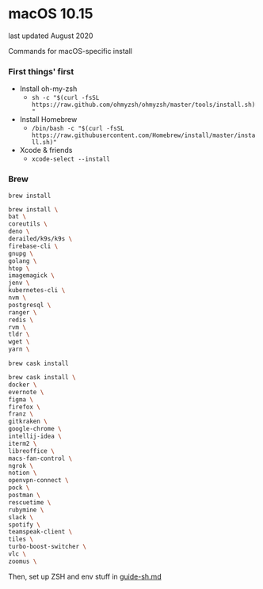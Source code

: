 # macOS 10.15

last updated August 2020

Commands for macOS-specific install

### First things' first
- Install oh-my-zsh
  - `sh -c "$(curl -fsSL https://raw.github.com/ohmyzsh/ohmyzsh/master/tools/install.sh)"`
- Install Homebrew
  - `/bin/bash -c "$(curl -fsSL https://raw.githubusercontent.com/Homebrew/install/master/install.sh)"`
- Xcode & friends
  - `xcode-select --install`

### Brew

`brew install`

```bash
brew install \
bat \
coreutils \
deno \
derailed/k9s/k9s \
firebase-cli \
gnupg \
golang \
htop \
imagemagick \
jenv \
kubernetes-cli \
nvm \
postgresql \
ranger \
redis \
rvm \
tldr \
wget \
yarn \
```

`brew cask install`

```bash
brew cask install \
docker \
evernote \
figma \
firefox \
franz \
gitkraken \
google-chrome \
intellij-idea \
iterm2 \
libreoffice \
macs-fan-control \
ngrok \
notion \
openvpn-connect \
pock \
postman \
rescuetime \
rubymine \
slack \
spotify \
teamspeak-client \
tiles \
turbo-boost-switcher \
vlc \
zoomus \
```

Then, set up ZSH and env stuff in [guide-sh.md](guide-sh.md)
